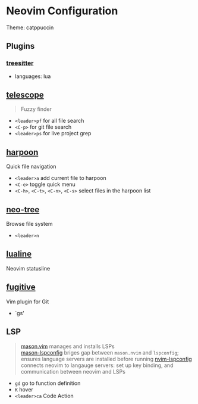 # Neovim Configuration 

Theme: catppuccin

## Plugins 

### [treesitter](https://github.com/nvim-treesitter/nvim-treesitter)
- languages: lua 

## [telescope](https://github.com/nvim-telescope/telescope.nvim)
>Fuzzy finder
- `<leader>pf` for all file search
- `<C-p>` for git file search
- `<leader>ps` for live project grep

## [harpoon](https://github.com/ThePrimeagen/harpoon/tree/harpoon2)
Quick file navigation
- `<leader>a` add current file to harpoon
- `<C-e>` toggle quick menu
- `<C-h>`, `<C-t>`, `<C-n>`, `<C-s>` select files in the harpoon list

## [neo-tree](https://github.com/nvim-neo-tree/neo-tree.nvim)
Browse file system
- `<leader>n`

## [lualine](https://github.com/nvim-lualine/lualine.nvim)
Neovim statusline

## [fugitive](https://github.com/tpope/vim-fugitive)
Vim plugin for Git
- `<leader>gs'


## LSP

> [mason.vim](williamboman/mason.nvim) manages and installs LSPs  
> [mason-lspconfig](williamboman/mason-lspconfig.nvim) briges gap between `mason.nvim` and `lspconfig`; ensures language servers are installed before running
> [nvim-lspconfig](williamboman/mason-lspconfig.nvim) connects neovim to langauge servers: set up key binding, and communication between neovim and LSPs

- `gd` go to function definition
- `K` hover
- `<leader>ca` Code Action

